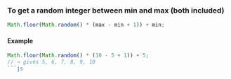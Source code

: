 ### To get a random integer between min and max (both included)
```js
Math.floor(Math.random() * (max - min + 1)) + min;
```
#### Example
```js
Math.floor(Math.random() * (10 - 5 + 1)) + 5;
// → gives 5, 6, 7, 8, 9, 10
```js
